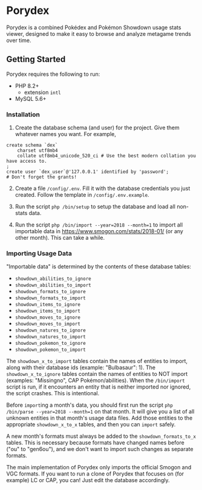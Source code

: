 # Porydex

Porydex is a combined Pokédex and Pokémon Showdown usage stats viewer, designed
to make it easy to browse and analyze metagame trends over time.

## Getting Started

Porydex requires the following to run:
* PHP 8.2+
    * extension `intl`
* MySQL 5.6+

### Installation

1. Create the database schema (and user) for the project. Give them whatever
names you want. For example,
```MySQL
create schema `dex`
	charset utf8mb4
	collate utf8mb4_unicode_520_ci # Use the best modern collation you have access to.
;
create user `dex_user`@'127.0.0.1' identified by 'password';
# Don't forget the grants!
```

2. Create a file `/config/.env`. Fill it with the database credentials you just
created. Follow the template in `/config/.env.example`.

3. Run the script `php /bin/setup` to setup the database and load all non-stats
data.

4. Run the script `php /bin/import --year=2018 --month=1` to import all
importable data in https://www.smogon.com/stats/2018-01/ (or any other month).
This can take a while.

### Importing Usage Data

"Importable data" is determined by the contents of these database tables:
* `showdown_abilities_to_ignore`
* `showdown_abilities_to_import`
* `showdown_formats_to_ignore`
* `showdown_formats_to_import`
* `showdown_items_to_ignore`
* `showdown_items_to_import`
* `showdown_moves_to_ignore`
* `showdown_moves_to_import`
* `showdown_natures_to_ignore`
* `showdown_natures_to_import`
* `showdown_pokemon_to_ignore`
* `showdown_pokemon_to_import`

The `showdown_x_to_import` tables contain the names of entities to import, along
with their database ids (example: "Bulbasaur": 1). The `showdown_x_to_ignore`
tables contain the names of entities to NOT import (examples: "Missingno", CAP
Pokémon/abilities). When the `/bin/import` script is run, if it encounters an
entity that is neither imported nor ignored, the script crashes. This is
intentional.

Before `import`ing a month's data, you should first run the script
`php /bin/parse --year=2018 --month=1` on that month. It will give you a list of
all unknown entities in that month's usage data files. Add those entities to
the appropriate `showdown_x_to_x` tables, and then you can `import` safely.

A new month's formats must always be added to the `showdown_formats_to_x`
tables. This is necessary because formats have changed names before ("ou" to
"gen6ou"), and we don't want to import such changes as separate formats.

The main implementation of Porydex only imports the official Smogon and VGC
formats. If you want to run a clone of Porydex that focuses on (for example) LC
or CAP, you can! Just edit the database accordingly.
